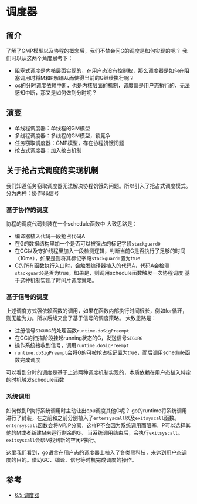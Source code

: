 # 调度器

## 简介
了解了GMP模型以及协程的概念后，我们不禁会问G的调度是如何实现的呢？
我们可以从这两个角度思考下：
- 阻塞式调度是内核层面实现的，在用户态没有控制权，那么调度器是如何在阻塞调用时将M和P解耦从而使得当前的G继续执行呢？
- os的分时调度依赖中断，也是内核层面的机制，调度器是用户态执行的，无法感知中断，那又是如何做到分时呢？

## 演变
- 单线程调度器：单线程的GM模型
- 多线程调度器：多线程的GM模型，锁竞争
- 任务窃取调度器：GMP模型，存在协程饥饿问题
- 抢占式调度器：加入抢占机制

## 关于抢占式调度的实现机制
我们知道任务窃取调度器无法解决协程饥饿的问题。所以引入了抢占式调度模式。分为两种：协作&&信号

### 基于协作的调度
协程的调度代码封装在一个schedule函数中
大致思路是：
- 编译器植入代码一段抢占代码A
- 在G的数据结构里加一个是否可以被强占的标记字段`stackguard0`
- 在GC以及守护线程里加入一段检测逻辑，判断当前G是否执行了足够的时间（10ms），如果是则将其标记字段`stackguard0`置为true
- G的所有函数执行入口时，会触发编译器植入的代码A，代码A会检测`stackguard0`是否为true，如果是，则调用schedule函数触发一次协程调度
基于这种机制实现了时间片调度策略。

### 基于信号的调度
上述调度方式强依赖函数的调用，如果在函数内部执行时间很长，例如for循环，则无能为力。所以后续又出了基于信号的调度策略。
大致思路是：
- 注册信号`SIGURG`的处理函数`runtime.doSigPreempt`
- 在GC的扫描阶段挂起running状态的G，发送信号`SIGURG`
- 操作系统接收到信号，调用`runtime.doSigPreempt`
- `runtime.doSigPreempt`会将G的可被抢占标记置为true，而后调用schedule函数完成调度

可以看到分时的调度是基于上述两种调度机制实现的，本质依赖在用户态植入特定的时机触发schedule函数

### 系统调用
如何做到P执行系统调用时主动让出cpu调度其他G呢？
go的runtime将系统调用进行了封装，在之前和之前分别植入了`entersyscall`以及`exitsyscall`函数。
`entersyscall`函数会将M和P分离，这样P不会因为系统调用而阻塞，P可以选择其他的M或者新建M来运行剩余的G。
当系统调用结束后，会执行`exitsyscall`。`exitsyscall`会帮M找到新的空闲P执行。

这里我们看到，go语言在用户态的调度器上植入了各类黑科技，来达到用户态调度的目的。借助GC、编译、信号等时机完成调度的操作。

## 参考
- [6.5 调度器](https://draveness.me/golang/docs/part3-runtime/ch06-concurrency/golang-goroutine/)